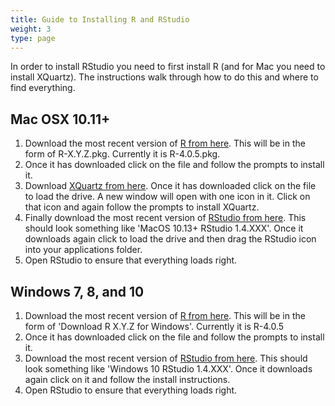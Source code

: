```yaml
---
title: Guide to Installing R and RStudio
weight: 3
type: page
---
```


In order to install RStudio you need to first install R (and for Mac you need to install XQuartz). The instructions walk through how to do this and where to find everything.

Mac OSX 10.11+
------
1. Download the most recent version of [R from here](https://cran.r-project.org/bin/macosx/). This will be in the form of R-X.Y.Z.pkg. Currently it is R-4.0.5.pkg.
2. Once it has downloaded click on the file and follow the prompts to install it.
3. Download [XQuartz from here](https://www.xquartz.org/). Once it has downloaded click on the file to load the drive. A new window will open with one icon in it. Click on that icon and again follow the prompts to install XQuartz.
4. Finally download the most recent version of [RStudio from here](https://www.rstudio.com/products/rstudio/download/#download). This should look something like 'MacOS 10.13+ RStudio 1.4.XXX'. Once it downloads again click to load the drive and then drag the RStudio icon into your applications folder.
5. Open RStudio to ensure that everything loads right.


Windows 7, 8, and 10
------
1. Download the most recent version of [R from here](https://cran.r-project.org/bin/windows/base/). This will be in the form of 'Download R X.Y.Z for Windows'. Currently it is R-4.0.5
2. Once it has downloaded click on the file and follow the prompts to install it.
4. Download the most recent version of [RStudio from here](https://www.rstudio.com/products/rstudio/download/#download). This should look something like 'Windows 10 RStudio 1.4.XXX'. Once it downloads again click on it and follow the install instructions.
5. Open RStudio to ensure that everything loads right.
